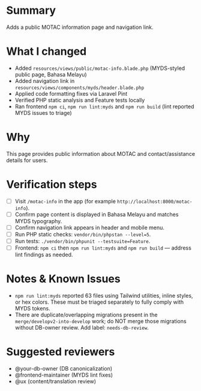 # Summary

Adds a public MOTAC information page and navigation link.

# What I changed

- Added `resources/views/public/motac-info.blade.php` (MYDS-styled public page, Bahasa Melayu)
- Added navigation link in `resources/views/components/myds/header.blade.php`
- Applied code formatting fixes via Laravel Pint
- Verified PHP static analysis and Feature tests locally
- Ran frontend `npm ci`, `npm run lint:myds` and `npm run build` (lint reported MYDS issues to triage)

# Why

This page provides public information about MOTAC and contact/assistance details for users.

# Verification steps

- [ ] Visit `/motac-info` in the app (for example `http://localhost:8000/motac-info`).
- [ ] Confirm page content is displayed in Bahasa Melayu and matches MYDS typography.
- [ ] Confirm navigation link appears in header and mobile menu.
- [ ] Run PHP static checks: `vendor/bin/phpstan --level=5`.
- [ ] Run tests: `./vendor/bin/phpunit --testsuite=Feature`.
- [ ] Frontend: `npm ci` then `npm run lint:myds` and `npm run build` — address lint findings as needed.

# Notes & Known Issues

- `npm run lint:myds` reported 63 files using Tailwind utilities, inline styles, or hex colors. These must be triaged separately to fully comply with MYDS tokens.
- There are duplicate/overlapping migrations present in the `merge/developv2-into-develop` work; do NOT merge those migrations without DB-owner review. Add label: `needs-db-review`.

# Suggested reviewers

- @your-db-owner (DB canonicalization)
- @frontend-maintainer (MYDS lint fixes)
- @ux (content/translation review)
